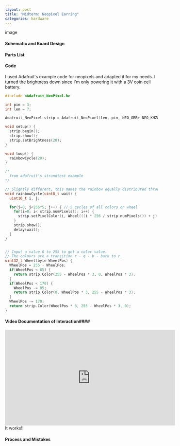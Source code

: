 ```yaml
---
layout: post
title: "Midterm: Neopixel Earring"
categories: hardware
---
```

image

#### Schematic and Board Design ####

#### Parts List ####

#### Code ####
I used Adafruit's example code for neopixels and adapted it for my needs. I turned the brightness down since I'm only powering it with a 3V coin cell battery.

```c++
#include <Adafruit_NeoPixel.h>

int pin = 3;
int len = 7;

Adafruit_NeoPixel strip = Adafruit_NeoPixel(len, pin, NEO_GRB+ NEO_KHZ800);

void setup() {
  strip.begin();
  strip.show();
  strip.setBrightness(20);
}

void loop() {
  rainbowCycle(20);
}

/*
  from adafruit's strandtest example
*/

// Slightly different, this makes the rainbow equally distributed throughout
void rainbowCycle(uint8_t wait) {
  uint16_t i, j;

  for(j=0; j<256*5; j++) { // 5 cycles of all colors on wheel
    for(i=0; i< strip.numPixels(); i++) {
      strip.setPixelColor(i, Wheel(((i * 256 / strip.numPixels()) + j) & 255));
    }
    strip.show();
    delay(wait);
  }
}


// Input a value 0 to 255 to get a color value.
// The colours are a transition r - g - b - back to r.
uint32_t Wheel(byte WheelPos) {
  WheelPos = 255 - WheelPos;
  if(WheelPos < 85) {
    return strip.Color(255 - WheelPos * 3, 0, WheelPos * 3);
  }
  if(WheelPos < 170) {
    WheelPos -= 85;
    return strip.Color(0, WheelPos * 3, 255 - WheelPos * 3);
  }
  WheelPos -= 170;
  return strip.Color(WheelPos * 3, 255 - WheelPos * 3, 0);
}
```

#### Video Documentation of Interaction####
<iframe width="560" height="315" src="https://www.youtube.com/embed/rnmWxoutTYg" frameborder="0"allowfullscreen></iframe>
It works!!

#### Process and Mistakes ####

